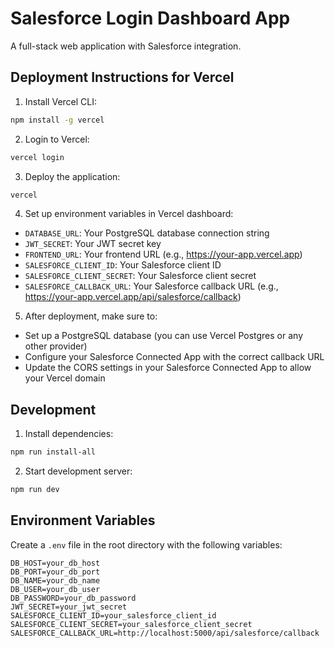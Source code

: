 # Salesforce Login Dashboard App

A full-stack web application with Salesforce integration.

## Deployment Instructions for Vercel

1. Install Vercel CLI:
```bash
npm install -g vercel
```

2. Login to Vercel:
```bash
vercel login
```

3. Deploy the application:
```bash
vercel
```

4. Set up environment variables in Vercel dashboard:
- `DATABASE_URL`: Your PostgreSQL database connection string
- `JWT_SECRET`: Your JWT secret key
- `FRONTEND_URL`: Your frontend URL (e.g., https://your-app.vercel.app)
- `SALESFORCE_CLIENT_ID`: Your Salesforce client ID
- `SALESFORCE_CLIENT_SECRET`: Your Salesforce client secret
- `SALESFORCE_CALLBACK_URL`: Your Salesforce callback URL (e.g., https://your-app.vercel.app/api/salesforce/callback)

5. After deployment, make sure to:
- Set up a PostgreSQL database (you can use Vercel Postgres or any other provider)
- Configure your Salesforce Connected App with the correct callback URL
- Update the CORS settings in your Salesforce Connected App to allow your Vercel domain

## Development

1. Install dependencies:
```bash
npm run install-all
```

2. Start development server:
```bash
npm run dev
```

## Environment Variables

Create a `.env` file in the root directory with the following variables:
```
DB_HOST=your_db_host
DB_PORT=your_db_port
DB_NAME=your_db_name
DB_USER=your_db_user
DB_PASSWORD=your_db_password
JWT_SECRET=your_jwt_secret
SALESFORCE_CLIENT_ID=your_salesforce_client_id
SALESFORCE_CLIENT_SECRET=your_salesforce_client_secret
SALESFORCE_CALLBACK_URL=http://localhost:5000/api/salesforce/callback
``` 